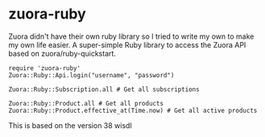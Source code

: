 zuora-ruby
==========

Zuora didn't have their own ruby library so I tried to write my own to make my own life easier.
A super-simple Ruby library to access the Zuora API based on zuora/ruby-quickstart.

    require 'zuora-ruby'
    Zuora::Ruby::Api.login("username", "password")
    
    Zuora::Ruby::Subscription.all # Get all subscriptions

    Zuora::Ruby::Product.all # Get all products
    Zuora::Ruby::Product.effective_at(Time.now) # Get all active products

This is based on the version 38 wisdl